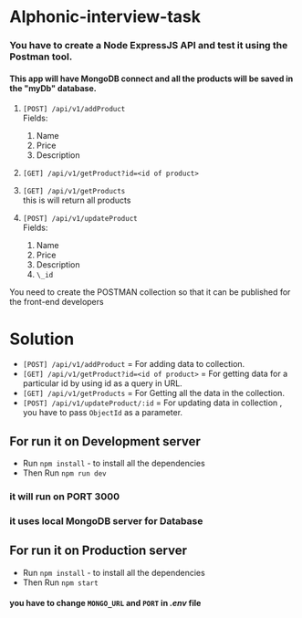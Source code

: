 # Alphonic-interview-task

### You have to create a Node ExpressJS API and test it using the Postman tool.

#### This app will have MongoDB connect and all the products will be saved in the "myDb" database.

1. `[POST] /api/v1/addProduct`  
    Fields:

   1. Name
   2. Price
   3. Description

2. `[GET] /api/v1/getProduct?id=<id of product>`

3. `[GET] /api/v1/getProducts`  
   this is will return all products

4. `[POST] /api/v1/updateProduct`  
   Fields:
   1. Name
   2. Price
   3. Description
   4. `\_id`

You need to create the POSTMAN collection so that it can be published for the front-end developers

# Solution

- `[POST] /api/v1/addProduct` = For adding data to collection.
- `[GET] /api/v1/getProduct?id=<id of product>` = For getting data for a particular id by using id as a query in URL.
- `[GET] /api/v1/getProducts` = For Getting all the data in the collection.
- `[POST] /api/v1/updateProduct/:id` = For updating data in collection , you have to pass `ObjectId` as a parameter.

## For run it on Development server

- Run `npm install` - to install all the dependencies
- Then Run `npm run dev`

### it will run on PORT 3000

### it uses local MongoDB server for Database

## For run it on Production server

- Run `npm install` - to install all the dependencies
- Then Run `npm start`

#### you have to change `MONGO_URL` and `PORT` in _.env_ file
